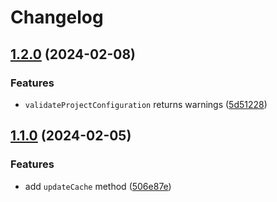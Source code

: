 # Changelog

## [1.2.0](https://github.com/ymirapp/ymir-sdk-php/compare/v1.1.0...v1.2.0) (2024-02-08)


### Features

* `validateProjectConfiguration` returns warnings ([5d51228](https://github.com/ymirapp/ymir-sdk-php/commit/5d51228dd5c70d3c6958050b4067f05d994ac2fb))

## [1.1.0](https://github.com/ymirapp/ymir-sdk-php/compare/v1.0.0...v1.1.0) (2024-02-05)


### Features

* add `updateCache` method ([506e87e](https://github.com/ymirapp/ymir-sdk-php/commit/506e87e9d03e7e44c859613bf9147ed93f1661a9))
